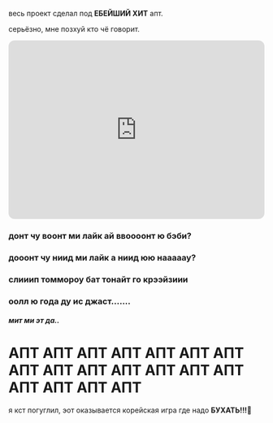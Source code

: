 весь проект сделал под **ЕБЕЙШИЙ ХИТ** апт.

серьёзно, мне позхуй кто чё говорит.

<iframe style="border-radius:12px" src="https://open.spotify.com/embed/track/4wJ5Qq0jBN4ajy7ouZIV1c?utm_source=generator" width="100%" height="352" frameBorder="0" allowfullscreen="" allow="autoplay; clipboard-write; encrypted-media; fullscreen; picture-in-picture" loading="lazy"></iframe>

### донт чу воонт ми лайк ай ввоооонт ю бэби?

### дооонт чу ниид ми лайк а ниид юю нааааау?

### слииип томмороу бат тонайт го крээйзиии

### оолл ю года ду ис джаст.......

##### мит ми эт да..

# АПТ АПТ АПТ АПТ АПТ АПТ АПТ АПТ АПТ АПТ АПТ АПТ АПТ АПТ АПТ АПТ АПТ АПТ

я кст погуглил, эот оказывается корейская игра где надо **БУХАТЬ!!!**💖